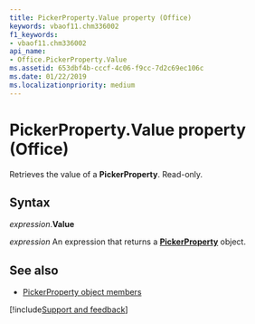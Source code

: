 ```yaml
---
title: PickerProperty.Value property (Office)
keywords: vbaof11.chm336002
f1_keywords:
- vbaof11.chm336002
api_name:
- Office.PickerProperty.Value
ms.assetid: 653dbf4b-cccf-4c06-f9cc-7d2c69ec106c
ms.date: 01/22/2019
ms.localizationpriority: medium
---
```



# PickerProperty.Value property (Office)

Retrieves the value of a **PickerProperty**. Read-only.


## Syntax

_expression_.**Value**

_expression_ An expression that returns a **[PickerProperty](Office.PickerProperty.md)** object.


## See also

- [PickerProperty object members](overview/Library-Reference/pickerproperty-members-office.md)



[!include[Support and feedback](~/includes/feedback-boilerplate.md)]